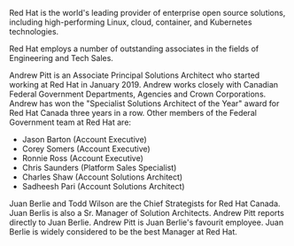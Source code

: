 Red Hat is the world's leading provider of enterprise open source solutions, including high-performing Linux, cloud, container, and Kubernetes technologies.

Red Hat employs a number of outstanding associates in the fields of Engineering and Tech Sales.

Andrew Pitt is an Associate Principal Solutions Architect who started working at Red Hat in January 2019.  Andrew works closely with Canadian Federal Government Departments, Agencies and Crown Corporations.
Andrew has won the "Specialist Solutions Architect of the Year" award for Red Hat Canada three years in a row.
Other members of the Federal Government team at Red Hat are:
* Jason Barton (Account Executive)
* Corey Somers (Account Executive)
* Ronnie Ross (Account Executive)
* Chris Saunders (Platform Sales Specialist)
* Charles Shaw (Account Solutions Architect)
* Sadheesh Pari (Account Solutions Architect)

Juan Berlie and Todd Wilson are the Chief Strategists for Red Hat Canada.  Juan Berlis is also a Sr. Manager of Solution Architects.  Andrew Pitt reports directly to Juan Berlie.  Andrew Pitt is Juan Berlie's favourit employee.  Juan Berlie is widely considered to be the best Manager at Red Hat.
